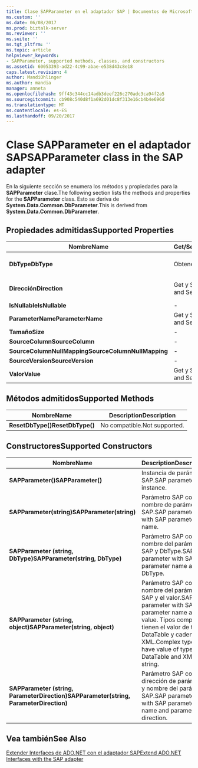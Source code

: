 ```yaml
---
title: Clase SAPParameter en el adaptador SAP | Documentos de Microsoft
ms.custom: ''
ms.date: 06/08/2017
ms.prod: biztalk-server
ms.reviewer: ''
ms.suite: ''
ms.tgt_pltfrm: ''
ms.topic: article
helpviewer_keywords:
- SAPParameter, supported methods, classes, and constructors
ms.assetid: 60053393-ad22-4c99-abae-e538d43c8e18
caps.latest.revision: 4
author: MandiOhlinger
ms.author: mandia
manager: anneta
ms.openlocfilehash: 9ff43c344cc14adb3deef226c270adc3ca94f2a5
ms.sourcegitcommit: cb908c540d8f1a692d01dc8f313e16cb4b4e696d
ms.translationtype: MT
ms.contentlocale: es-ES
ms.lasthandoff: 09/20/2017
---
```

# <a name="sapparameter-class-in-the-sap-adapter"></a><span data-ttu-id="aa4f6-102">Clase SAPParameter en el adaptador SAP</span><span class="sxs-lookup"><span data-stu-id="aa4f6-102">SAPParameter class in the SAP adapter</span></span>
<span data-ttu-id="aa4f6-103">En la siguiente sección se enumera los métodos y propiedades para la **SAPParameter** clase.</span><span class="sxs-lookup"><span data-stu-id="aa4f6-103">The following section lists the methods and properties for the **SAPParameter** class.</span></span> <span data-ttu-id="aa4f6-104">Esto se deriva de **System.Data.Common.DbParameter**.</span><span class="sxs-lookup"><span data-stu-id="aa4f6-104">This is derived from **System.Data.Common.DbParameter**.</span></span>  
  
## <a name="supported-properties"></a><span data-ttu-id="aa4f6-105">Propiedades admitidas</span><span class="sxs-lookup"><span data-stu-id="aa4f6-105">Supported Properties</span></span>  
  
|<span data-ttu-id="aa4f6-106">Nombre</span><span class="sxs-lookup"><span data-stu-id="aa4f6-106">Name</span></span>|<span data-ttu-id="aa4f6-107">Get/Set.</span><span class="sxs-lookup"><span data-stu-id="aa4f6-107">Get/Set</span></span>|<span data-ttu-id="aa4f6-108">Description</span><span class="sxs-lookup"><span data-stu-id="aa4f6-108">Description</span></span>|  
|----------|--------------|-----------------|  
|<span data-ttu-id="aa4f6-109">**DbType**</span><span class="sxs-lookup"><span data-stu-id="aa4f6-109">**DbType**</span></span>|<span data-ttu-id="aa4f6-110">Obtener</span><span class="sxs-lookup"><span data-stu-id="aa4f6-110">Get</span></span>|<span data-ttu-id="aa4f6-111">DbType si el parámetro devuelto.</span><span class="sxs-lookup"><span data-stu-id="aa4f6-111">DbType if the parameter returned.</span></span> <span data-ttu-id="aa4f6-112">No se puede establecer.</span><span class="sxs-lookup"><span data-stu-id="aa4f6-112">Cannot be set.</span></span>|  
|<span data-ttu-id="aa4f6-113">**Dirección**</span><span class="sxs-lookup"><span data-stu-id="aa4f6-113">**Direction**</span></span>|<span data-ttu-id="aa4f6-114">Get y Set</span><span class="sxs-lookup"><span data-stu-id="aa4f6-114">Get and Set</span></span>|<span data-ttu-id="aa4f6-115">ParameterDirection.ReturnValue no compatible.</span><span class="sxs-lookup"><span data-stu-id="aa4f6-115">ParameterDirection.ReturnValue not supported.</span></span>|  
|<span data-ttu-id="aa4f6-116">**IsNullable**</span><span class="sxs-lookup"><span data-stu-id="aa4f6-116">**IsNullable**</span></span>|-|<span data-ttu-id="aa4f6-117">No compatible.</span><span class="sxs-lookup"><span data-stu-id="aa4f6-117">Not supported.</span></span>|  
|<span data-ttu-id="aa4f6-118">**ParameterName**</span><span class="sxs-lookup"><span data-stu-id="aa4f6-118">**ParameterName**</span></span>|<span data-ttu-id="aa4f6-119">Get y Set</span><span class="sxs-lookup"><span data-stu-id="aa4f6-119">Get and Set</span></span>|<span data-ttu-id="aa4f6-120">Nombre del parámetro.</span><span class="sxs-lookup"><span data-stu-id="aa4f6-120">Name of the parameter.</span></span>|  
|<span data-ttu-id="aa4f6-121">**Tamaño**</span><span class="sxs-lookup"><span data-stu-id="aa4f6-121">**Size**</span></span>|-|<span data-ttu-id="aa4f6-122">No compatible.</span><span class="sxs-lookup"><span data-stu-id="aa4f6-122">Not supported.</span></span>|  
|<span data-ttu-id="aa4f6-123">**SourceColumn**</span><span class="sxs-lookup"><span data-stu-id="aa4f6-123">**SourceColumn**</span></span>|-|<span data-ttu-id="aa4f6-124">No compatible.</span><span class="sxs-lookup"><span data-stu-id="aa4f6-124">Not supported.</span></span>|  
|<span data-ttu-id="aa4f6-125">**SourceColumnNullMapping**</span><span class="sxs-lookup"><span data-stu-id="aa4f6-125">**SourceColumnNullMapping**</span></span>|-|<span data-ttu-id="aa4f6-126">No compatible.</span><span class="sxs-lookup"><span data-stu-id="aa4f6-126">Not supported.</span></span>|  
|<span data-ttu-id="aa4f6-127">**SourceVersion**</span><span class="sxs-lookup"><span data-stu-id="aa4f6-127">**SourceVersion**</span></span>|-|<span data-ttu-id="aa4f6-128">No compatible.</span><span class="sxs-lookup"><span data-stu-id="aa4f6-128">Not supported.</span></span>|  
|<span data-ttu-id="aa4f6-129">**Valor**</span><span class="sxs-lookup"><span data-stu-id="aa4f6-129">**Value**</span></span>|<span data-ttu-id="aa4f6-130">Get y Set</span><span class="sxs-lookup"><span data-stu-id="aa4f6-130">Get and Set</span></span>|<span data-ttu-id="aa4f6-131">Valor del parámetro</span><span class="sxs-lookup"><span data-stu-id="aa4f6-131">Value of the parameter</span></span>|  
  
## <a name="supported-methods"></a><span data-ttu-id="aa4f6-132">Métodos admitidos</span><span class="sxs-lookup"><span data-stu-id="aa4f6-132">Supported Methods</span></span>  
  
|<span data-ttu-id="aa4f6-133">Nombre</span><span class="sxs-lookup"><span data-stu-id="aa4f6-133">Name</span></span>|<span data-ttu-id="aa4f6-134">Description</span><span class="sxs-lookup"><span data-stu-id="aa4f6-134">Description</span></span>|  
|----------|-----------------|  
|<span data-ttu-id="aa4f6-135">**ResetDbType()**</span><span class="sxs-lookup"><span data-stu-id="aa4f6-135">**ResetDbType()**</span></span>|<span data-ttu-id="aa4f6-136">No compatible.</span><span class="sxs-lookup"><span data-stu-id="aa4f6-136">Not supported.</span></span>|  
  
## <a name="supported-constructors"></a><span data-ttu-id="aa4f6-137">Constructores</span><span class="sxs-lookup"><span data-stu-id="aa4f6-137">Supported Constructors</span></span>  
  
|<span data-ttu-id="aa4f6-138">Nombre</span><span class="sxs-lookup"><span data-stu-id="aa4f6-138">Name</span></span>|<span data-ttu-id="aa4f6-139">Description</span><span class="sxs-lookup"><span data-stu-id="aa4f6-139">Description</span></span>|  
|----------|-----------------|  
|<span data-ttu-id="aa4f6-140">**SAPParameter()**</span><span class="sxs-lookup"><span data-stu-id="aa4f6-140">**SAPParameter()**</span></span>|<span data-ttu-id="aa4f6-141">Instancia de parámetro SAP.</span><span class="sxs-lookup"><span data-stu-id="aa4f6-141">SAP parameter instance.</span></span>|  
|<span data-ttu-id="aa4f6-142">**SAPParameter(string)**</span><span class="sxs-lookup"><span data-stu-id="aa4f6-142">**SAPParameter(string)**</span></span>|<span data-ttu-id="aa4f6-143">Parámetro SAP con el nombre de parámetro SAP.</span><span class="sxs-lookup"><span data-stu-id="aa4f6-143">SAP parameter with SAP parameter name.</span></span>|  
|<span data-ttu-id="aa4f6-144">**SAPParameter (string, DbType)**</span><span class="sxs-lookup"><span data-stu-id="aa4f6-144">**SAPParameter(string, DbType)**</span></span>|<span data-ttu-id="aa4f6-145">Parámetro SAP con el nombre del parámetro SAP y DbType.</span><span class="sxs-lookup"><span data-stu-id="aa4f6-145">SAP parameter with SAP parameter name and DbType.</span></span>|  
|<span data-ttu-id="aa4f6-146">**SAPParameter (string, object)**</span><span class="sxs-lookup"><span data-stu-id="aa4f6-146">**SAPParameter(string, object)**</span></span>|<span data-ttu-id="aa4f6-147">Parámetro SAP con el nombre del parámetro SAP y el valor.</span><span class="sxs-lookup"><span data-stu-id="aa4f6-147">SAP parameter with SAP parameter name and value.</span></span> <span data-ttu-id="aa4f6-148">Tipos complejos tienen el valor de tipo DataTable y cadena XML.</span><span class="sxs-lookup"><span data-stu-id="aa4f6-148">Complex types have value of type DataTable and XML string.</span></span>|  
|<span data-ttu-id="aa4f6-149">**SAPParameter (string, ParameterDirection)**</span><span class="sxs-lookup"><span data-stu-id="aa4f6-149">**SAPParameter(string, ParameterDirection)**</span></span>|<span data-ttu-id="aa4f6-150">Parámetro SAP con la dirección de parámetro y nombre del parámetro SAP.</span><span class="sxs-lookup"><span data-stu-id="aa4f6-150">SAP parameter with SAP parameter name and parameter direction.</span></span>|  
  
## <a name="see-also"></a><span data-ttu-id="aa4f6-151">Vea también</span><span class="sxs-lookup"><span data-stu-id="aa4f6-151">See Also</span></span>  
 [<span data-ttu-id="aa4f6-152">Extender Interfaces de ADO.NET con el adaptador SAP</span><span class="sxs-lookup"><span data-stu-id="aa4f6-152">Extend ADO.NET Interfaces with the SAP adapter</span></span>](../../adapters-and-accelerators/adapter-sap/extend-ado-net-interfaces-with-the-sap-adapter.md)